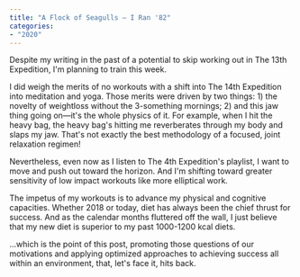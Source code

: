 ```yaml
---
title: "A Flock of Seagulls – I Ran '82"
categories:
- "2020"
---
```


Despite my writing in the past of a potential to skip working out in The 13th Expedition, I'm planning to train this week.

I did weigh the merits of no workouts with a shift into The 14th Expedition into meditation and yoga. Those merits were driven by two things: 1) the novelty of weightloss without the 3-something mornings; 2) and this jaw thing going on—it's the whole physics of it. For example, when I hit the heavy bag, the heavy bag's hitting me reverberates through my body and slaps my jaw. That's not exactly the best methodology of a focused, joint relaxation regimen!

Nevertheless, even now as I listen to The 4th Expedition's playlist, I want to move and push out toward the horizon. And I'm shifting toward greater sensitivity of low impact workouts like more elliptical work.

The impetus of my workouts is to advance my physical and cognitive capacities. Whether 2018 or today, diet has always been the chief thrust for success. And as the calendar months fluttered off the wall, I just believe that my new diet is superior to my past 1000-1200 kcal diets.

...which is the point of this post, promoting those questions of our motivations and applying optimized approaches to achieving success all within an environment, that, let's face it, hits back.
